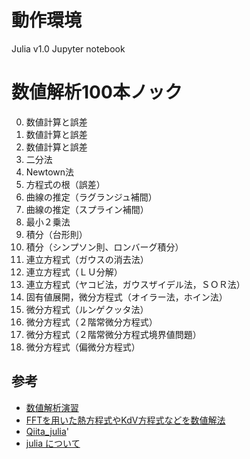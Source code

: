 # 動作環境
Julia v1.0
Jupyter notebook

# 数値解析100本ノック

0. 数値計算と誤差
1. 数値計算と誤差
2. 数値計算と誤差
3. 二分法
4. Newtown法
5. 方程式の根（誤差）
6. 曲線の推定（ラグランジュ補間）
7. 曲線の推定（スプライン補間）
8. 最小２乗法
9. 積分（台形則）
10. 積分（シンプソン則、ロンバーグ積分）
11. 連立方程式（ガウスの消去法）
12. 連立方程式（ＬＵ分解）
13. 連立方程式（ヤコビ法，ガウスザイデル法，ＳＯＲ法）
14. 固有値展開，微分方程式（オイラー法，ホイン法）
15. 微分方程式（ルンゲクッタ法）
16. 微分方程式（２階常微分方程式）
17. 微分方程式（２階常微分方程式境界値問題）
18. 微分方程式（偏微分方程式）

## 参考
* [数値解析演習](http://www.ice.nuie.nagoya-u.ac.jp/jikken/saitou/)
* [FFTを用いた熱方程式やKdV方程式などを数値解法](http://nbviewer.jupyter.org/gist/genkuroki/d7328478c1188f876052fce859e91b40)
* [Qiita_julia](https://qiita.com/tags/julia/items)'
* [julia について](http://www.cas.cmc.osaka-u.ac.jp/~paoon/misc/julia/)
